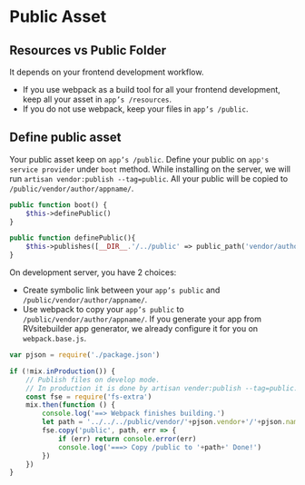 # Public Asset

## Resources vs Public Folder

It depends on your frontend development workflow.

- If you use webpack as a build tool for all your frontend development, keep all your asset in `app’s /resources`. 
- If you do not use webpack, keep your files in `app’s /public`.


## Define public asset 

Your public asset keep on `app’s /public`. Define your public on `app's service provider` under `boot` method. While installing on the server, we will run `artisan vendor:publish --tag=public`. All your public will be copied to `/public/vendor/author/appname/`.  

```php
public function boot() {
    $this->definePublic()  
} 

public function definePublic(){
    $this->publishes([__DIR__.'/../public' => public_path('vendor/author/appname')], 'public');
}
```

On development server, you have 2 choices:

- Create symbolic link between your `app’s public` and `/public/vendor/author/appname/`. 
- Use webpack to copy your `app’s public` to `/public/vendor/author/appname/`. If you generate your app from RVsitebuilder app generator, we already configure it for you on `webpack.base.js`. 


```js
var pjson = require('./package.json')

if (!mix.inProduction()) {
    // Publish files on develop mode.
    // In production it is done by artisan vender:publish --tag=public.
    const fse = require('fs-extra')    
    mix.then(function () {
        console.log('==> Webpack finishes building.')
        let path = '../../../public/vendor/'+pjson.vendor+'/'+pjson.name
        fse.copy('public', path, err => {
            if (err) return console.error(err)
            console.log('===> Copy /public to '+path+' Done!')
        })
    })
}
```

 
